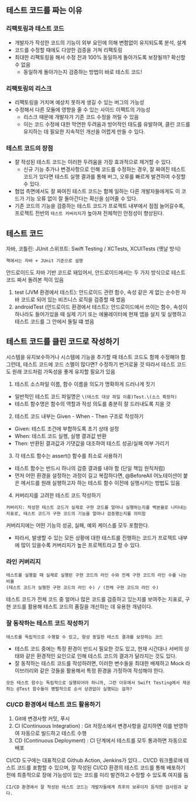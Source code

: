 ## 테스트 코드를 짜는 이유

### 리팩토링과 테스트 코드

- 개발자가 작성한 코드의 기능이 외부 요인에 의해 변함없이 유지되도록 분석, 설계
- 코드를 수정할 때에도 다양한 검증을 거쳐 리팩토링
- 최대한 리팩토링을 해서 수정 전과 100% 동일하게 돌아가도록 보장될까? 확신할 수 없음
    - 동일하게 돌아가는지 검증하는 방법이 바로 테스트 코드!

### 리팩토링의 리스크 
- 리팩토링을 거치며 예상치 못하게 생길 수 있는 버그의 가능성
- 수정해서 다른 모듈에 영향을 줄 수 있는 사이드 이펙트의 가능성
    - 리스크 때문에 개발자가 기존 코드 수정을 꺼릴 수 있음
    - 이는 코드 수정에 대한 막연한 두려움과 방어적인 태도를 유발하여, 클린 코드를 유지하는 데 필요한 지속적인 개선을 어렵게 만들 수 있다.
    
### 테스트 코드의 장점
- 잘 작성된 테스트 코드는 이러한 두려움을 가장 효과적으로 제거할 수 있다.
    - 신규 기능 추가나 변경사항으로 인해 코드를 수정하는 경우, 잘 짜여진 테스트 코드가 있다면 테스트 실행 결과를 통해 버그, 오류를 빠르게 발견하여 수정할 수 있다.
- 협업 측면에서도 잘 짜여진 테스트 코드는 함께 일하는 다른 개발자들에게도 이 코드가 기능 오류 없이 잘 돌아간다는 확신을 심어줄 수 있다.
- 기존 코드의 기능을 검증하는 테스트 코드가 프로젝트 내부에서 점점 늘어갈수록, 프로젝트 전반의 `테스트 커버리지`가 높아져 전체적인 안정성이 향상된다. 


## 테스트 코드
자바, 코틀린: JUnit
스위프트: Swift Testing / XCTests, XCUITests (옛날 방식)

```책에서는 자바 + JUnit 기준으로 설명```


안드로이드도 자바 기반 코드로 돼있어서, 안드로이드에서는 두 가지 방식으로 테스트 코드 짜서 돌려본 적이 있음

1. test (JVM 환경에서 테스트): 안드로이드 관련 함수, 속성 같은 게 없는 순수한 자바 코드로 되어 있는 비즈니스 로직을 검증할 때 썼음
2. androidTest (안드로이드 환경에서 테스트): 안드로이드에서 쓰이는 함수, 속성이 하나라도 들어가있을 때 실제 기기 또는 에뮬레이터에 현재 앱을 설치 및 실행하고 테스트 코드를 그 안에서 돌릴 떄 썼음 
 
 
## 테스트 코드를 클린 코드로 작성하기

시스템을 유지보수하거나 시스템에 기능을 추가할 때 테스트 코드도 함께 수정해야 함
그런데, 테스트 코드에 코드 스멜이 많다면? 수정하기 번거로울 것
따라서 테스트 코드도 원래 코드처럼 가독성을 좋게 유지할 필요가 있음

1. 테스트 소스파일 이름, 함수 이름을 의도가 명확하게 드러나게 짓기
- 일반적인 테스트 코드 파일명은 ```\(테스트 대상 파일 이름)Test.\(소스 확장자)```
- 테스트 함수명은 함수의 역할과 작성 의도를 충분히 잘 드러내도록 지을 것

2. 테스트 코드 내부는 Given - When - Then 구조로 작성하기
- Given: 테스트 조건에 부합하도록 초기 상태 설정
- When: 테스트 코드 실행, 실행 결과값 반환
- Then: 반환된 결과값과 기댓값을 대조하여 테스트 성공/실패 여부 가리기

3. 각 테스트 함수는 assert() 함수를 최소로 사용하기
- 테스트 함수는 반드시 하나의 검증 결과를 내야 함 (단일 책임 원칙처럼)
- 먼저 어떤 환경을 설정하는 과정이 길고 복잡하다면, @BeforeAll 어노테이션이 붙은 메서드를 원래 실행하고자 하는 테스트 함수 이전에 실행시키는 방법도 있음

4. 커버리지를 고려한 테스트 코드 작성하기

```
커버리지: 작성한 테스트 코드가 실제로 구현 코드를 얼마나 실행하는지를 백분율로 나타내는 지표로, 테스트 코드가 구현 코드의 기능을 얼마나 검증했는지를 의미함
``` 


커버리지에는 어떤 기능의 성공, 실패, 예외 케이스를 모두 포함한다.
- 따라서, 발생할 수 있는 모든 상황에 대한 테스트를 진행하는 코드가 프로젝트 내부에 많이 있을수록 커버리지가 높은 프로젝트라고 할 수 있다.


### 라인 커버리지

```
테스트를 실행할 때 실제로 실행된 구현 코드의 라인 수와 전체 구현 코드의 라인 수를 나눈 비율
(테스트 코드가 실행한 구현 코드의 라인 수) / (전체 구현 코드의 라인 수)
```


테스트 코드가 전체 코드 중 얼머나 많은 코드를 검증하고 있는지를 보여주는 지표로, 구현 코드를 활용해 테스트 코드의 품질을 개선하는 데 유용한 개념이다.


### 잘 동작하는 테스트 코드 작성하기

```
테스트를 독립적으로 수행할 수 있고, 항상 동일한 테스트 결과를 보장하는 코드
``` 


- 테스트 코드 중에는 특정 환경이 반드시 필요한 것도 있고, 현재 시간대나 서버의 상태와 같은 환경적인 요인으로 인해 테스트 코드의 결과가 달라지는 것도 있다.
- 잘 동작하는 테스트 코드를 작성하려면, 이러한 변수들을 최대한 배제하고 Mock 라이브러리와 같은 것들을 활용해서 특정 환경을 가정하여 작성해야 한다.

```
모든 테스트 함수는 독립적으로 실행되어야 하니까, 그런 이유에서 Swift Testing에서 제공하는 @Test 함수들이 병렬적으로 순서 상관없이 실행되는 걸까?
```


### CI/CD 환경에서 테스트 코드 활용하기

1. Git에 변경사항 커밋, 푸시
2. CI (Continuous Integration) : Git 저장소에서 변경사항을 감지하면 이를 반영하여 자동으로 빌드하고 테스트 수행
3. CD (Continuous Deployment) : CI 단계에서 테스트를 모두 통과하면 자동으로 배포 

CI/CD 도구에는 대표적으로 Github Action, Jenkins가 있다...
CI/CD 워크플로에 테스트 코드를 포함할 수 있으며, 잘 작성된 CI/CD 환경의 테스트 코드를 통해 배포하기 전에 최종적으로 장애 가능성이 있는 코드를 미리 발견하고 수정할 수 있도록 여지를 둠 


```
CI/CD 환경에서 잘 작성된 테스트 코드는 개발자들에게 최후의 보루이자 듬직한 검사원과 같다.
```
